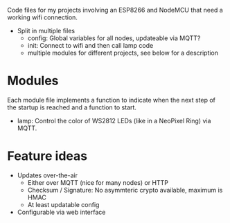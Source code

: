 Code files for my projects involving an ESP8266 and NodeMCU that need a
working wifi connection.

* Split in multiple files
  * config: Global variables for all nodes, updateable via MQTT?
  * init: Connect to wifi and then call lamp code
  * multiple modules for different projects, see below for a description

# Modules

Each module file implements a function to indicate when the next step of the
startup is reached and a function to start.

* lamp: Control the color of WS2812 LEDs (like in a NeoPixel Ring) via MQTT.

# Feature ideas

* Updates over-the-air
  * Either over MQTT (nice for many nodes) or HTTP
  * Checksum / Signature: No asymmteric crypto available, maximum is HMAC
  * At least updatable config
* Configurable via web interface
